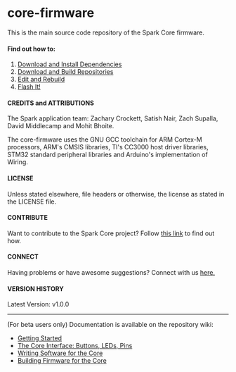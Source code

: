 # core-firmware

This is the main source code repository of the Spark Core firmware.

#### Find out how to:
1. [Download and Install Dependencies]()
2. [Download and Build Repositories]()
3. [Edit and Rebuild]()
4. [Flash It!]()

#### CREDITS and ATTRIBUTIONS

The Spark application team: Zachary Crockett, Satish Nair, Zach Supalla, David Middlecamp and Mohit Bhoite.

The core-firmware uses the GNU GCC toolchain for ARM Cortex-M processors, ARM's CMSIS libraries, TI's CC3000 host driver libraries, STM32 standard peripheral libraries and Arduino's implementation of Wiring.

#### LICENSE
Unless stated elsewhere, file headers or otherwise, the license as stated in the LICENSE file.

#### CONTRIBUTE

Want to contribute to the Spark Core project? Follow [this link]() to find out how.

#### CONNECT

Having problems or have awesome suggestions? Connect with us [here.]()

#### VERSION HISTORY

Latest Version: v1.0.0

----

(For beta users only) Documentation is available on the repository wiki:

- [Getting Started](https://github.com/sprk/core-firmware/wiki/Getting-Started)
- [The Core Interface: Buttons, LEDs, Pins](https://github.com/sprk/core-firmware/wiki/The-Core-Interface:-Buttons,-LEDs,-Pins)
- [Writing Software for the Core](https://github.com/sprk/core-firmware/wiki/Writing-Software-for-the-Core)
- [Building Firmware for the Core](https://github.com/sprk/core-firmware/wiki/Building-Firmware-for-the-Core)
